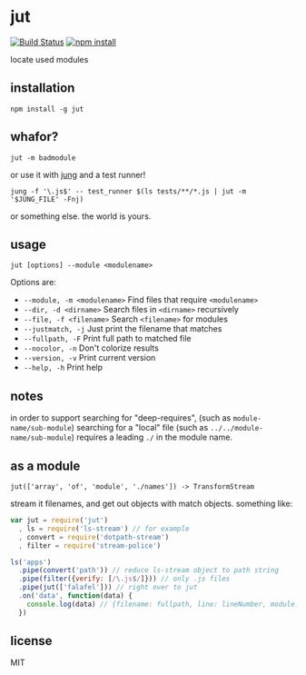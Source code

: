 jut
===

[![Build Status](http://img.shields.io/travis/jarofghosts/jut.svg?style=flat)](https://travis-ci.org/jarofghosts/jut)
[![npm install](http://img.shields.io/npm/dm/jut.svg?style=flat)](https://www.npmjs.org/package/jut)

locate used modules

## installation

`npm install -g jut`

## whafor?

`jut -m badmodule`

or use it with [jung](https://github.com/jarofghosts/jung) and a test runner!

`jung -f '\.js$' -- test_runner $(ls tests/**/*.js | jut -m '$JUNG_FILE' -Fnj)`

or something else. the world is yours.

## usage

`jut [options] --module <modulename>`

Options are:

* `--module, -m <modulename>` Find files that require `<modulename>`
* `--dir, -d <dirname>` Search files in `<dirname>` recursively
* `--file, -f <filename>` Search `<filename>` for modules
* `--justmatch, -j` Just print the filename that matches
* `--fullpath, -F` Print full path to matched file
* `--nocolor, -n` Don't colorize results
* `--version, -v` Print current version
* `--help, -h` Print help

## notes

in order to support searching for "deep-requires", (such as
`module-name/sub-module`) searching for a "local" file (such as
`../../module-name/sub-module`) requires a leading `./` in the module name.

## as a module

`jut(['array', 'of', 'module', './names']) -> TransformStream`

stream it filenames, and get out objects with match objects.
something like:

```js
var jut = require('jut')
  , ls = require('ls-stream') // for example
  , convert = require('dotpath-stream')
  , filter = require('stream-police')

ls('apps')
  .pipe(convert('path')) // reduce ls-stream object to path string
  .pipe(filter({verify: [/\.js$/]})) // only .js files
  .pipe(jut(['falafel'])) // right over to jut
  .on('data', function(data) {
    console.log(data) // {filename: fullpath, line: lineNumber, module: 'falafel'}
  })
```

## license

MIT
